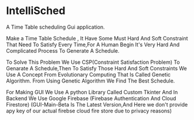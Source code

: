 # IntelliSched
A Time Table scheduling Gui application.

Make a Time Table Schedule , It Have Some Must Hard And Soft Constraint That Need To Satisfy Every Time,For A Human Begin It's Very Hard And Complicated Process To Generate A Schedule.

To Solve This Problem We Use CSP(Constraint Satisfaction Problem) To Genarate A Schedule,Then To Satisfy Those Hard And Soft Constraints We Use A Concept From Evolutionary Computing That Is Called Genetic Algorithm.
From Using Genetic Algorithm We Find The Best Schedule.

For Making GUI We Use A python Library Called Custom Tkinter And In Backend We Use Google Firebase (Firebase Authentication And Cloud Firestore)
(GUI-Main-Beta Is The Latest Version,And Here we don't provide apy key of our actual firebse cloud fire store due to privacy reasons)

